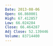 ```yaml
---
Date: 2013-08-06
Open: 66.860001
High: 67.412857
Low: 66.024284
Close: 66.464287
Adj Close: 52.139446
Volume: 83714400
---
```

